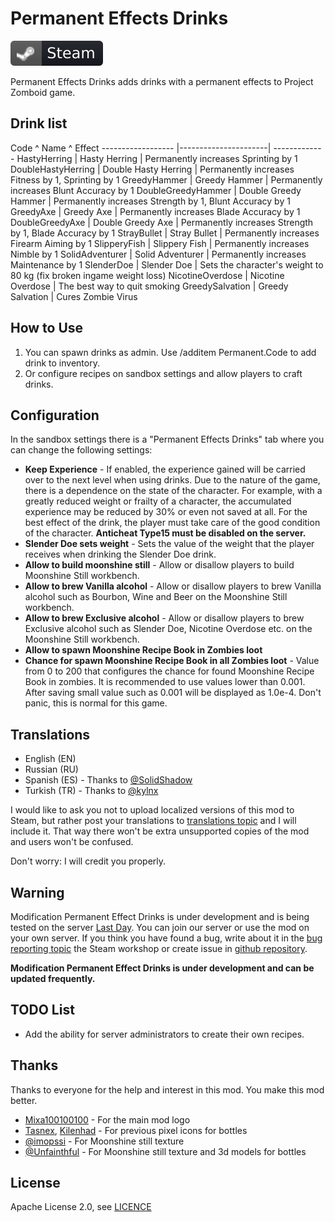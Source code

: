 # Permanent Effects Drinks
[![Steam Workshop](assets/steam.svg)](https://steamcommunity.com/sharedfiles/filedetails/?id=1866992334)

Permanent Effects Drinks adds drinks with a permanent effects to Project Zomboid game.  

## Drink list
Code               ^  Name                ^ Effect
------------------ |----------------------| -------------
HastyHerring       | Hasty Herring        | Permanently increases Sprinting by 1
DoubleHastyHerring | Double Hasty Herring | Permanently increases Fitness by 1, Sprinting by 1
GreedyHammer       | Greedy Hammer        | Permanently increases Blunt Accuracy by 1
DoubleGreedyHammer | Double Greedy Hammer | Permanently increases Strength by 1, Blunt Accuracy by 1
GreedyAxe          | Greedy Axe           | Permanently increases Blade Accuracy by 1
DoubleGreedyAxe    | Double Greedy Axe    | Permanently increases Strength by 1, Blade Accuracy by 1
StrayBullet        | Stray Bullet         | Permanently increases Firearm Aiming by 1
SlipperyFish       | Slippery Fish        | Permanently increases Nimble by 1
SolidAdventurer    | Solid Adventurer     | Permanently increases Maintenance by 1
SlenderDoe         | Slender Doe          | Sets the character's weight to 80 kg (fix broken ingame weight loss)
NicotineOverdose   | Nicotine Overdose    | The best way to quit smoking
GreedySalvation    | Greedy Salvation     | Cures Zombie Virus

## How to Use
1. You can spawn drinks as admin. Use /additem Permanent.Code to add drink to inventory.  
2. Or configure recipes on sandbox settings and allow players to craft drinks.

## Configuration
In the sandbox settings there is a "Permanent Effects Drinks" tab where you can change the following settings:  

* **Keep Experience** - If enabled, the experience gained will be carried over to the next level when using drinks. Due to the nature of the game, there is a dependence on the state of the character. For example, with a greatly reduced weight or frailty of a character, the accumulated experience may be reduced by 30% or even not saved at all. For the best effect of the drink, the player must take care of the good condition of the character. **Anticheat Type15 must be disabled on the server.**
* **Slender Doe sets weight** - Sets the value of the weight that the player receives when drinking the Slender Doe drink.
* **Allow to build moonshine still** - Allow or disallow players to build Moonshine Still workbench.
* **Allow to brew Vanilla alcohol** - Allow or disallow players to brew Vanilla alcohol such as Bourbon, Wine and Beer on the Moonshine Still workbench.
* **Allow to brew Exclusive alcohol** - Allow or disallow players to brew Exclusive alcohol such as Slender Doe, Nicotine Overdose etc. on the Moonshine Still workbench.
* **Allow to spawn Moonshine Recipe Book in Zombies loot**
* **Chance for spawn Moonshine Recipe Book in all Zombies loot** - Value from 0 to 200 that configures the chance for found Moonshine Recipe Book in zombies. It is recommended to use values lower than 0.001. After saving small value such as 0.001 will be displayed as 1.0e-4. Don't panic, this is normal for this game. 

## Translations
* English (EN)  
* Russian (RU)  
* Spanish (ES) - Thanks to [@SolidShadow](https://steamcommunity.com/profiles/76561198170110257)
* Turkish (TR) - Thanks to [@kylnx](https://steamcommunity.com/profiles/76561199200666453)

I would like to ask you not to upload localized versions of this mod to Steam, but rather post your translations to
[translations topic](https://steamcommunity.com/workshop/filedetails/discussion/1866992334/1628538005517020523) and
I will include it. That way there won't be extra unsupported copies of the mod and users won't be confused.

Don't worry: I will credit you properly.  

## Warning
Modification Permanent Effect Drinks is under development and is being tested on the server [Last Day](https://last-day.wargm.ru). You can join our server or use the mod on your own server.
If you think you have found a bug, write about it in the [bug reporting topic](https://steamcommunity.com/workshop/filedetails/discussion/*/*/)
the Steam workshop or create issue in [github repository](https://github.com/openzomboid/permanent-effects-drinks).

**Modification Permanent Effect Drinks is under development and can be updated frequently.**  

## TODO List
* Add the ability for server administrators to create their own recipes.

## Thanks
Thanks to everyone for the help and interest in this mod. You make this mod better.  

* [Mixa100100100](https://steamcommunity.com/profiles/76561198028625569) - For the main mod logo
* [Tasnex](https://steamcommunity.com/profiles/76561198080983473), [Kilenhad](http://steamcommunity.com/profiles/76561198096794210) - For previous pixel icons for bottles
* [@imopssi](http://steamcommunity.com/profiles/76561198041180030) - For Moonshine still texture
* [@Unfainthful](https://steamcommunity.com/profiles/76561198072217531) - For Moonshine still texture and 3d models for bottles

## License
Apache License 2.0, see [LICENCE](LICENSE)  
